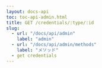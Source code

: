 ```yaml
---
layout: docs-api
toc: toc-api-admin.html
title: GET /credentials/:type/:id
slug:
  - url: "/docs/api/admin"
    label: "admin"
  - url: "/docs/api/admin/methods"
    label: "メソッド"
  - get credentials
---
```

